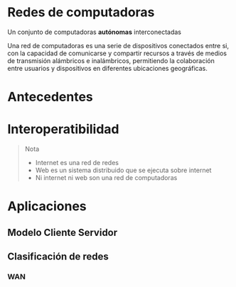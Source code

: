 # Redes de computadoras

<!-- toc -->

Un conjunto de computadoras **autónomas** interconectadas

Una red de computadoras es una serie de dispositivos conectados entre si, con la capacidad de comunicarse y compartir recursos a través de medios de transmisión alámbricos e inalámbricos, permitiendo la colaboración entre usuarios y dispositivos en diferentes ubicaciones geográficas.

# Antecedentes 

<!-- #AudreFlooded111 -->

# Interoperatibilidad

> Nota
> 
> - Internet es una red de redes
> - Web es un sistema distribuido que se ejecuta sobre internet
> - Ni internet ni web son una red de computadoras

# Aplicaciones

## Modelo Cliente Servidor

<!-- #BrenkSucks7 -->

## Clasificación de redes

<!-- #BrenkSucks7 -->

### WAN

<!-- #pendiente comandos `traceroute` y `tracert` -->

<!-- #Practica -->
<!---->
<!-- `ipconfig` es equivalente a `ip addr` -->
<!-- flags de ping, tracert -->
